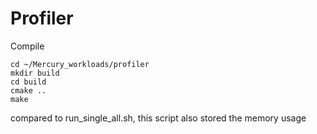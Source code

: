 # Profiler
Compile

```shell
cd ~/Mercury_workloads/profiler
mkdir build
cd build
cmake ..
make

```
compared to run_single_all.sh, this script also stored the memory usage

